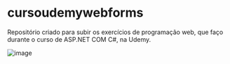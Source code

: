 # cursoudemywebforms
Repositório criado para subir os exercícios de programação web, que faço durante o curso de ASP.NET COM C#, na Udemy.

![image](https://user-images.githubusercontent.com/78885649/178088720-f3b01b93-9271-49e1-856e-2651640acdc2.png)

